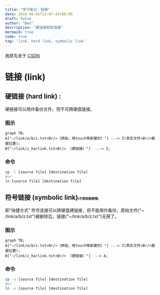 ```yaml
---
title: "学习笔记：链接"
date: 2019-08-01T13:07:43+08:00
draft: false
author: "Ben"
description: "硬连接和软连接"
mermaid: true
code: true
tag: 'link, hard link, symbolic link'
---
```


我原先发于 [CSDN](https://blog.csdn.net/BenSYZ)

# 链接 (link)
## 硬链接 (hard link) :
硬链接可以用作备份文件，但不可跨硬盘链接。

### 图示
```mermaid
graph TB;
A["~/link/a/b/z.txt<Br/>（原始，用touch等新建的）"] -.-> Z(真实文件<Br/>数据位置);
B["~/link/z_harlink.txt<Br/> （硬链接）"]  -.-> Z;
```
### 命令
```sh
cp -l [source file] [destination file]
#or
ln [source file] [destination file]
```

## 符号链接 (symbolic link)<font size =1>(不是软链接哦)</font>
即“快捷方式”
符号连接可以跨硬盘建链接，但不能用作备份，原始文件("~ /link/a/b/z.txt")被删除后，链接("~/link/a/b/z.txt")无用了。

### 图示
```mermaid
graph TB;
A["~/link/a/b/z.txt<Br/>（原始，用touch等新建的）"] -.-> Z(真实文件<Br/>数据位置);
B["~/link/z_harlink.txt<Br/> （硬链接）"]  --> A;
```

### 命令
```sh
cp -s [source file] [destination file]
#or
ln -s [source file] [destination file]
```
